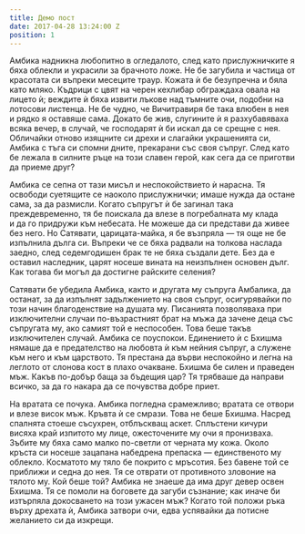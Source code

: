 ```yaml
---
title: Демо пост
date: 2017-04-28 13:24:00 Z
position: 1
---
```


Амбика надникна любопитно в огледалото, след като прислужничките я бяха облекли и украсили за брачното ложе. Не бе загубила и частица от красотата си въпреки месеците траур. Кожата ѝ бе безупречна и бяла като мляко. Къдрици с цвят на черен кехлибар обграждаха овала на лицето ѝ; веждите ѝ бяха извити лъкове над тъмните очи, подобни на лотосови листенца. Не бе чудно, че Вичитравиря бе така влюбен в нея и рядко я оставяше сама. Докато бе жив, слугините ѝ я разхубавяваха всяка вечер, в случай, че господарят ѝ би искал да се срещне с нея. Обличайки отново изящните си дрехи и слагайки украшенията си, Амбика с тъга си спомни дните, прекарани със своя съпруг. След като бе лежала в силните ръце на този славен герой, как сега да се приготви да приеме друг?

Амбика се сепна от тази мисъл и неспокойствието ѝ нарасна. Тя освободи суетящите се наоколо прислужнички; имаше нужда да остане сама, за да размисли. Когато съпругът ѝ бе загинал така преждевременно, тя бе поискала да влезе в погребалната му клада и да го придружи към небесата. Не можеше да си представи да живее без него. Но Сатявати, царицата-майка, я бе възпряла — тя още не бе изпълнила дълга си. Въпреки че се бяха радвали на толкова наслада заедно, след седемгодишен брак те не бяха създали дете. Без да е оставил наследник, царят носеше вината на неизпълнен основен дълг. Как тогава би могъл да достигне райските селения?

Сатявати бе убедила Амбика, както и другата му съпруга Амбалика, да останат, за да изпълнят задължението на своя съпруг, осигурявайки по този начин благоденствие на душата му. Писанията позволяваха при изключителни случаи по-възрастният брат на мъжа да зачене деца със съпругата му, ако самият той е неспособен. Това беше такъв изключителен случай. Амбика се поуспокои. Единението ѝ с Бхишма нямаше да е предателство на любовта ѝ към нейния съпруг, а служене към него и към царството. Тя престана да върви неспокойно и легна на леглото от слонова кост в плахо очакване. Бхишма бе силен и праведен мъж. Какъв по-добър баща за бъдещия цар? Тя трябваше да направи всичко, за да го накара да се почувства добре приет.

На вратата се почука. Амбика погледна срамежливо; вратата се отвори и влезе висок мъж. Кръвта ѝ се смрази. Това не беше Бхишма. Насред спалнята стоеше съсухрен, отблъскващ аскет. Сплъстени кичури висяха край изпитото му лице, ожесточените му очи я пронизваха. Зъбите му бяха само малко по-светли от черната му кожа. Около кръста си носеше зацапана набедрена препаска — единственото му облекло. Косматото му тяло бе покрито с мръсотия. Без бавене той се приближи и седна до нея. Тя се отврати от противното зловоние на тялото му. Кой беше той? Амбика не знаеше да има друг девер освен Бхишма. Тя се помоли на боговете да загуби съзнание; как иначе би изтърпяла докосването на този ужасен мъж? Когато той положи ръка върху дрехата ѝ, Амбика затвори очи, едва успявайки да потисне желанието си да изкрещи.